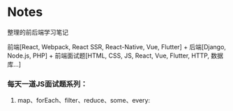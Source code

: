 # Notes

整理的前后端学习笔记

前端[React, Webpack, React SSR, React-Native, Vue, Flutter] + 后端[Django, Node.js, PHP] + 前端面试题[HTML, CSS, JS, React, Vue, Flutter, HTTP, 数据库...]


### 每天一道JS面试题系列：
1. map、forEach、filter、reduce、some、every: 

   [Link]: https://github.com/ChenxiiCheng/Notes/blob/master/%E6%AF%8F%E5%A4%A9%E4%B8%80%E9%81%93JS%E9%9D%A2%E8%AF%95%E9%A2%98/JS%20-%20map%20forEach%20every%20some.md

   
